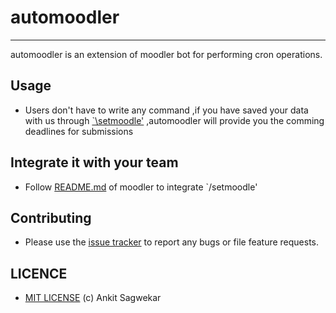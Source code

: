 # automoodler
--------------
automoodler is an extension of moodler bot for performing cron operations.



## Usage
- Users don't have to write any command ,if you have saved your data with us through [`\setmoodle'](https://github.com/ankit96/moodler/blob/master/README.md) ,automoodler will provide you the comming deadlines
for submissions


## Integrate it with your team

- Follow [README.md](https://github.com/ankit96/moodler/blob/master/README.md) of moodler to integrate `/setmoodle'


## Contributing
- Please use the [issue tracker](https://github.com/ankit96/automoodler/issues) to report any bugs or file feature requests.

## LICENCE

- [MIT LICENSE](https://github.com/ankit96/automoodler/blob/master/LICENSE) (c) Ankit Sagwekar
